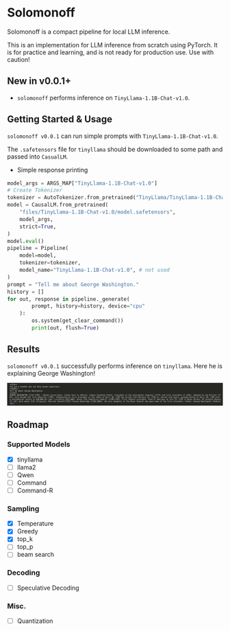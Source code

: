 # Solomonoff

Solomonoff is a compact pipeline for local LLM inference.

This is an implementation for LLM inference from scratch using PyTorch. It is for practice and learning, and is not ready for production use. Use with caution!

## New in v0.0.1+
- `solomonoff` performs inference on `TinyLlama-1.1B-Chat-v1.0`.

## Getting Started & Usage
`solomonoff v0.0.1` can run simple prompts with `TinyLlama-1.1B-Chat-v1.0`.

The `.safetensors` file for `tinyllama` should be downloaded to some path and passed into `CasualLM`.

- Simple response printing
```python
model_args = ARGS_MAP["TinyLlama-1.1B-Chat-v1.0"]
# Create Tokenizer
tokenizer = AutoTokenizer.from_pretrained("TinyLlama/TinyLlama-1.1B-Chat-v1.0", trust_remote_code=True)
model = CausalLM.from_pretrained(
    "files/TinyLlama-1.1B-Chat-v1.0/model.safetensors",
    model_args,
    strict=True,
)
model.eval()
pipeline = Pipeline(
    model=model,
    tokenizer=tokenizer,
    model_name="TinyLlama-1.1B-Chat-v1.0", # not used
)
prompt = "Tell me about George Washington."
history = []
for out, response in pipeline._generate(
        prompt, history=history, device="cpu"
    ):
        os.system(get_clear_command())
        print(out, flush=True)
```


## Results
`solomonoff v0.0.1` successfully performs inference on `tinyllama`.
Here he is explaining George Washington!

![TinyLlama discusses Washington](imgs/george_washington.png)

## Roadmap
### Supported Models
- [X] tinyllama
- [ ] llama2
- [ ] Qwen
- [ ] Command
- [ ] Command-R

### Sampling
- [X] Temperature
- [X] Greedy 
- [X] top_k
- [ ] top_p
- [ ] beam search

### Decoding
- [ ] Speculative Decoding

### Misc.
- [ ] Quantization
